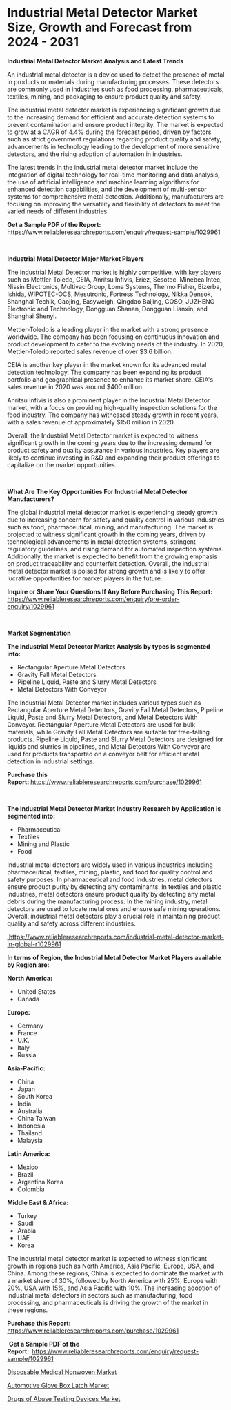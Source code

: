 <p><h1>Industrial Metal Detector Market Size, Growth and Forecast from 2024 - 2031</h1></p><p><strong>Industrial Metal Detector Market Analysis and Latest Trends</strong></p>
<p><p>An industrial metal detector is a device used to detect the presence of metal in products or materials during manufacturing processes. These detectors are commonly used in industries such as food processing, pharmaceuticals, textiles, mining, and packaging to ensure product quality and safety.</p><p>The industrial metal detector market is experiencing significant growth due to the increasing demand for efficient and accurate detection systems to prevent contamination and ensure product integrity. The market is expected to grow at a CAGR of 4.4% during the forecast period, driven by factors such as strict government regulations regarding product quality and safety, advancements in technology leading to the development of more sensitive detectors, and the rising adoption of automation in industries.</p><p>The latest trends in the industrial metal detector market include the integration of digital technology for real-time monitoring and data analysis, the use of artificial intelligence and machine learning algorithms for enhanced detection capabilities, and the development of multi-sensor systems for comprehensive metal detection. Additionally, manufacturers are focusing on improving the versatility and flexibility of detectors to meet the varied needs of different industries.</p></p>
<p><strong>Get a Sample PDF of the Report:&nbsp;</strong> <a href="https://www.reliableresearchreports.com/enquiry/request-sample/1029961">https://www.reliableresearchreports.com/enquiry/request-sample/1029961</a></p>
<p>&nbsp;</p>
<p><strong>Industrial Metal Detector Major Market Players</strong></p>
<p><p>The Industrial Metal Detector market is highly competitive, with key players such as Mettler-Toledo, CEIA, Anritsu Infivis, Eriez, Sesotec, Minebea Intec, Nissin Electronics, Multivac Group, Loma Systems, Thermo Fisher, Bizerba, Ishida, WIPOTEC-OCS, Mesutronic, Fortress Technology, Nikka Densok, Shanghai Techik, Gaojing, Easyweigh, Qingdao Baijing, COSO, JUZHENG Electronic and Technology, Dongguan Shanan, Dongguan Lianxin, and Shanghai Shenyi.</p><p>Mettler-Toledo is a leading player in the market with a strong presence worldwide. The company has been focusing on continuous innovation and product development to cater to the evolving needs of the industry. In 2020, Mettler-Toledo reported sales revenue of over $3.6 billion.</p><p>CEIA is another key player in the market known for its advanced metal detection technology. The company has been expanding its product portfolio and geographical presence to enhance its market share. CEIA's sales revenue in 2020 was around $400 million.</p><p>Anritsu Infivis is also a prominent player in the Industrial Metal Detector market, with a focus on providing high-quality inspection solutions for the food industry. The company has witnessed steady growth in recent years, with a sales revenue of approximately $150 million in 2020.</p><p>Overall, the Industrial Metal Detector market is expected to witness significant growth in the coming years due to the increasing demand for product safety and quality assurance in various industries. Key players are likely to continue investing in R&D and expanding their product offerings to capitalize on the market opportunities.</p></p>
<p>&nbsp;</p>
<p><strong>What Are The Key Opportunities For Industrial Metal Detector Manufacturers?</strong></p>
<p><p>The global industrial metal detector market is experiencing steady growth due to increasing concern for safety and quality control in various industries such as food, pharmaceutical, mining, and manufacturing. The market is projected to witness significant growth in the coming years, driven by technological advancements in metal detection systems, stringent regulatory guidelines, and rising demand for automated inspection systems. Additionally, the market is expected to benefit from the growing emphasis on product traceability and counterfeit detection. Overall, the industrial metal detector market is poised for strong growth and is likely to offer lucrative opportunities for market players in the future.</p></p>
<p><strong>Inquire or Share Your Questions If Any Before Purchasing This Report:</strong> <a href="https://www.reliableresearchreports.com/enquiry/pre-order-enquiry/1029961">https://www.reliableresearchreports.com/enquiry/pre-order-enquiry/1029961</a></p>
<p>&nbsp;</p>
<p><strong>Market Segmentation</strong></p>
<p><strong>The Industrial Metal Detector Market Analysis by types is segmented into:</strong></p>
<p><ul><li>Rectangular Aperture Metal Detectors</li><li>Gravity Fall Metal Detectors</li><li>Pipeline Liquid, Paste and Slurry Metal Detectors</li><li>Metal Detectors With Conveyor</li></ul></p>
<p><p>The Industrial Metal Detector market includes various types such as Rectangular Aperture Metal Detectors, Gravity Fall Metal Detectors, Pipeline Liquid, Paste and Slurry Metal Detectors, and Metal Detectors With Conveyor. Rectangular Aperture Metal Detectors are used for bulk materials, while Gravity Fall Metal Detectors are suitable for free-falling products. Pipeline Liquid, Paste and Slurry Metal Detectors are designed for liquids and slurries in pipelines, and Metal Detectors With Conveyor are used for products transported on a conveyor belt for efficient metal detection in industrial settings.</p></p>
<p><strong>Purchase this Report:&nbsp;</strong><a href="https://www.reliableresearchreports.com/purchase/1029961">https://www.reliableresearchreports.com/purchase/1029961</a></p>
<p>&nbsp;</p>
<p><strong>The Industrial Metal Detector Market Industry Research by Application is segmented into:</strong></p>
<p><ul><li>Pharmaceutical</li><li>Textiles</li><li>Mining and Plastic</li><li>Food</li></ul></p>
<p><p>Industrial metal detectors are widely used in various industries including pharmaceutical, textiles, mining, plastic, and food for quality control and safety purposes. In pharmaceutical and food industries, metal detectors ensure product purity by detecting any contaminants. In textiles and plastic industries, metal detectors ensure product quality by detecting any metal debris during the manufacturing process. In the mining industry, metal detectors are used to locate metal ores and ensure safe mining operations. Overall, industrial metal detectors play a crucial role in maintaining product quality and safety across different industries.</p></p>
<p><a href="https://www.reliableresearchreports.com/industrial-metal-detector-market-in-global-r1029961">&nbsp;https://www.reliableresearchreports.com/industrial-metal-detector-market-in-global-r1029961</a></p>
<p><strong>In terms of Region, the Industrial Metal Detector Market Players available by Region are:</strong></p>
<p>
    <p> <strong> North America: </strong>
        <ul>
            <li>United States</li>
            <li>Canada</li>
        </ul>
        </p> 
    <p> <strong> Europe: </strong>
        <ul>
            <li>Germany</li>
            <li>France</li>
            <li>U.K.</li>
            <li>Italy</li>
            <li>Russia</li>
        </ul>
        </p> 
    <p> <strong> Asia-Pacific: </strong>
        <ul>
            <li>China</li>
            <li>Japan</li>
            <li>South Korea</li>
            <li>India</li>
            <li>Australia</li>
            <li>China Taiwan</li>
            <li>Indonesia</li>
            <li>Thailand</li>
            <li>Malaysia</li>
        </ul>
        </p> 
    <p> <strong> Latin America: </strong>
        <ul>
            <li>Mexico</li>
            <li>Brazil</li>
            <li>Argentina Korea</li>
            <li>Colombia</li>
        </ul>
        </p> 
    <p> <strong> Middle East & Africa: </strong>
        <ul>
            <li>Turkey</li>
            <li>Saudi</li>
            <li>Arabia</li>
            <li>UAE</li>
            <li>Korea</li>
        </ul>
    </p>
    </p>
<p><p>The industrial metal detector market is expected to witness significant growth in regions such as North America, Asia Pacific, Europe, USA, and China. Among these regions, China is expected to dominate the market with a market share of 30%, followed by North America with 25%, Europe with 20%, USA with 15%, and Asia Pacific with 10%. The increasing adoption of industrial metal detectors in sectors such as manufacturing, food processing, and pharmaceuticals is driving the growth of the market in these regions.</p></p>
<p><strong>Purchase this Report: </strong><a href="https://www.reliableresearchreports.com/purchase/1029961">https://www.reliableresearchreports.com/purchase/1029961</a></p>
<p>&nbsp;<strong>Get a Sample PDF of the Report:&nbsp;&nbsp;</strong><a href="https://www.reliableresearchreports.com/enquiry/request-sample/1029961">https://www.reliableresearchreports.com/enquiry/request-sample/1029961</a></p>
<p><strong></strong></p>
<p><p><a href="https://github.com/nathandecarvalho/Market-Research-Report-List-4/blob/main/disposable-medical-nonwoven-market.md">Disposable Medical Nonwoven Market</a></p><p><a href="https://github.com/kumertitash/Market-Research-Report-List-1/blob/main/automotive-glove-box-latch-market.md">Automotive Glove Box Latch Market</a></p><p><a href="https://github.com/amapolalg/Market-Research-Report-List-1/blob/main/drugs-of-abuse-testing-devices-market.md">Drugs of Abuse Testing Devices Market</a></p></p>